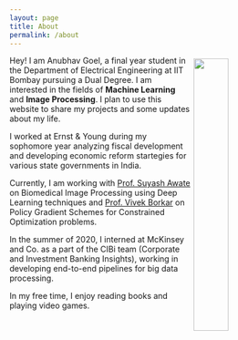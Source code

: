 ```yaml
---
layout: page
title: About
permalink: /about
---
```

<img style="float: right; width: 35%; padding: 5px;" src=" {{site.url}}/assets/img/profile.jpg ">

Hey! I am Anubhav Goel, a final year student in the Department of Electrical Engineering at IIT Bombay pursuing a Dual Degree. I am interested in the fields of **Machine Learning** and **Image Processing**. I plan to use this website to share my projects and some updates about my life.

I worked at Ernst & Young during my sophomore year analyzing fiscal development and developing economic reform startegies for various state governments in India.

Currently, I am working with [Prof. Suyash Awate](https://www.cse.iitb.ac.in/~suyash/) on Biomedical Image Processing using Deep Learning techniques and [Prof. Vivek Borkar](https://scholar.google.co.in/citations?user=Km1V8WwAAAAJ&hl=en) on Policy Gradient Schemes for Constrained Optimization problems.

In the summer of 2020, I interned at McKinsey and Co. as a part of the CIBi team (Corporate and Investment Banking Insights), working in developing end-to-end pipelines for big data processing.

In my free time, I enjoy reading books and playing video games.

